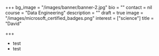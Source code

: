 +++
bg_image = "/images/banner/banner-2.jpg"
bio = ""
contact = nil
course = "Data Engineering"
description = ""
draft = true
image = "/images/microsoft_certified_badges.png"
interest = ["science"]
title = "David"

+++
* test
* test